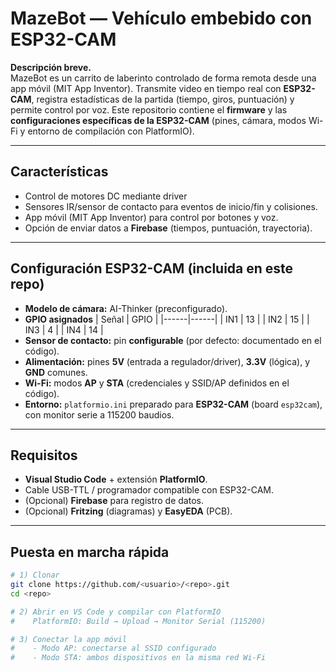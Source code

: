# MazeBot — Vehículo embebido con ESP32-CAM

**Descripción breve.**  
MazeBot es un carrito de laberinto controlado de forma remota desde una app móvil (MIT App Inventor). Transmite video en tiempo real con **ESP32-CAM**, registra estadísticas de la partida (tiempo, giros, puntuación) y permite control por voz. Este repositorio contiene el **firmware** y las **configuraciones específicas de la ESP32-CAM** (pines, cámara, modos Wi-Fi y entorno de compilación con PlatformIO).

---

## Características
- Control de motores DC mediante driver
- Sensores IR/sensor de contacto para eventos de inicio/fin y colisiones.
- App móvil (MIT App Inventor) para control por botones y voz.
- Opción de enviar datos a **Firebase** (tiempos, puntuación, trayectoria).
---

## Configuración ESP32-CAM (incluida en este repo)
- **Modelo de cámara:** AI-Thinker (preconfigurado).
- **GPIO asignados**
  | Señal | GPIO |
  |------|------|
  | IN1  | 13   |
  | IN2  | 15   |
  | IN3  | 4    |
  | IN4  | 14   |
- **Sensor de contacto:** pin **configurable** (por defecto: documentado en el código).
- **Alimentación:** pines **5V** (entrada a regulador/driver), **3.3V** (lógica), y **GND** comunes.
- **Wi-Fi:** modos **AP** y **STA** (credenciales y SSID/AP definidos en el código).
- **Entorno:** `platformio.ini` preparado para **ESP32-CAM** (board `esp32cam`), con monitor serie a 115200 baudios.

---

## Requisitos
- **Visual Studio Code** + extensión **PlatformIO**.
- Cable USB-TTL / programador compatible con ESP32-CAM.
- (Opcional) **Firebase** para registro de datos.
- (Opcional) **Fritzing** (diagramas) y **EasyEDA** (PCB).

---

## Puesta en marcha rápida
```bash
# 1) Clonar
git clone https://github.com/<usuario>/<repo>.git
cd <repo>

# 2) Abrir en VS Code y compilar con PlatformIO
#    PlatformIO: Build → Upload → Monitor Serial (115200)

# 3) Conectar la app móvil
#    - Modo AP: conectarse al SSID configurado
#    - Modo STA: ambos dispositivos en la misma red Wi-Fi
